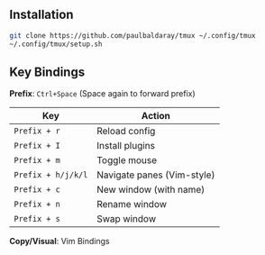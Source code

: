 ## Installation

```bash
git clone https://github.com/paulbaldaray/tmux ~/.config/tmux
~/.config/tmux/setup.sh
```

## Key Bindings

**Prefix**: `Ctrl+Space` (Space again to forward prefix)

| Key | Action |
|-----|---------|
| `Prefix + r` | Reload config |
| `Prefix + I` | Install plugins |
| `Prefix + m` | Toggle mouse |
| `Prefix + h/j/k/l` | Navigate panes (Vim-style) |
| `Prefix + c` | New window (with name) |
| `Prefix + n` | Rename window |
| `Prefix + s` | Swap window |

**Copy/Visual**: Vim Bindings
